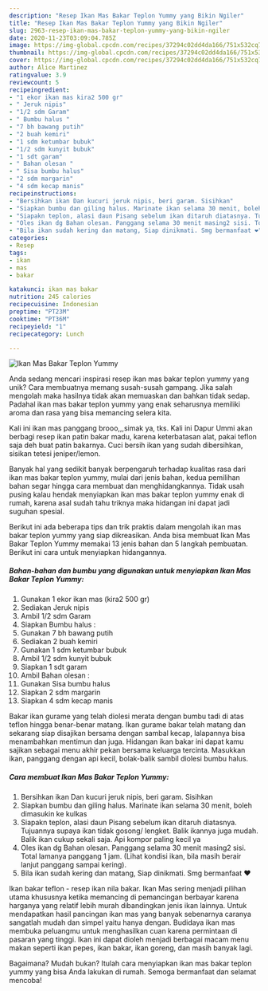 ```yaml
---
description: "Resep Ikan Mas Bakar Teplon Yummy yang Bikin Ngiler"
title: "Resep Ikan Mas Bakar Teplon Yummy yang Bikin Ngiler"
slug: 2963-resep-ikan-mas-bakar-teplon-yummy-yang-bikin-ngiler
date: 2020-11-23T03:09:04.785Z
image: https://img-global.cpcdn.com/recipes/37294c02dd4da166/751x532cq70/ikan-mas-bakar-teplon-yummy-foto-resep-utama.jpg
thumbnail: https://img-global.cpcdn.com/recipes/37294c02dd4da166/751x532cq70/ikan-mas-bakar-teplon-yummy-foto-resep-utama.jpg
cover: https://img-global.cpcdn.com/recipes/37294c02dd4da166/751x532cq70/ikan-mas-bakar-teplon-yummy-foto-resep-utama.jpg
author: Alice Martinez
ratingvalue: 3.9
reviewcount: 5
recipeingredient:
- "1 ekor ikan mas kira2 500 gr"
- " Jeruk nipis"
- "1/2 sdm Garam"
- " Bumbu halus "
- "7 bh bawang putih"
- "2 buah kemiri"
- "1 sdm ketumbar bubuk"
- "1/2 sdm kunyit bubuk"
- "1 sdt garam"
- " Bahan olesan "
- " Sisa bumbu halus"
- "2 sdm margarin"
- "4 sdm kecap manis"
recipeinstructions:
- "Bersihkan ikan Dan kucuri jeruk nipis, beri garam. Sisihkan"
- "Siapkan bumbu dan giling halus. Marinate ikan selama 30 menit, boleh dimasukin ke kulkas"
- "Siapakn teplon, alasi daun Pisang sebelum ikan ditaruh diatasnya. Tujuannya supaya ikan tidak gosong/ lengket. Balik ikannya juga mudah. Balik ikan cukup sekali saja. Api kompor paling kecil ya"
- "Oles ikan dg Bahan olesan. Panggang selama 30 menit masing2 sisi. Total lamanya panggang 1 jam. (Lihat kondisi ikan, bila masih berair lanjut panggang sampai kering)."
- "Bila ikan sudah kering dan matang, Siap dinikmati. Smg bermanfaat ❤️"
categories:
- Resep
tags:
- ikan
- mas
- bakar

katakunci: ikan mas bakar 
nutrition: 245 calories
recipecuisine: Indonesian
preptime: "PT23M"
cooktime: "PT36M"
recipeyield: "1"
recipecategory: Lunch

---
```



![Ikan Mas Bakar Teplon Yummy](https://img-global.cpcdn.com/recipes/37294c02dd4da166/751x532cq70/ikan-mas-bakar-teplon-yummy-foto-resep-utama.jpg)

Anda sedang mencari inspirasi resep ikan mas bakar teplon yummy yang unik? Cara membuatnya memang susah-susah gampang. Jika salah mengolah maka hasilnya tidak akan memuaskan dan bahkan tidak sedap. Padahal ikan mas bakar teplon yummy yang enak seharusnya memiliki aroma dan rasa yang bisa memancing selera kita.

Kali ini ikan mas panggang brooo,,,simak ya, tks. Kali ini Dapur Ummi akan berbagi resep ikan patin bakar madu, karena keterbatasan alat, pakai teflon saja deh buat patin bakarnya. Cuci bersih ikan yang sudah dibersihkan, sisikan tetesi jeniper/lemon.

Banyak hal yang sedikit banyak berpengaruh terhadap kualitas rasa dari ikan mas bakar teplon yummy, mulai dari jenis bahan, kedua pemilihan bahan segar hingga cara membuat dan menghidangkannya. Tidak usah pusing kalau hendak menyiapkan ikan mas bakar teplon yummy enak di rumah, karena asal sudah tahu triknya maka hidangan ini dapat jadi suguhan spesial.


Berikut ini ada beberapa tips dan trik praktis dalam mengolah ikan mas bakar teplon yummy yang siap dikreasikan. Anda bisa membuat Ikan Mas Bakar Teplon Yummy memakai 13 jenis bahan dan 5 langkah pembuatan. Berikut ini cara untuk menyiapkan hidangannya.

<!--inarticleads1-->

##### Bahan-bahan dan bumbu yang digunakan untuk menyiapkan Ikan Mas Bakar Teplon Yummy:

1. Gunakan 1 ekor ikan mas (kira2 500 gr)
1. Sediakan  Jeruk nipis
1. Ambil 1/2 sdm Garam
1. Siapkan  Bumbu halus :
1. Gunakan 7 bh bawang putih
1. Sediakan 2 buah kemiri
1. Gunakan 1 sdm ketumbar bubuk
1. Ambil 1/2 sdm kunyit bubuk
1. Siapkan 1 sdt garam
1. Ambil  Bahan olesan :
1. Gunakan  Sisa bumbu halus
1. Siapkan 2 sdm margarin
1. Siapkan 4 sdm kecap manis


Bakar ikan gurame yang telah diolesi merata dengan bumbu tadi di atas teflon hingga benar-benar matang. Ikan gurame bakar telah matang dan sekarang siap disajikan bersama dengan sambal kecap, lalapannya bisa menambahkan mentimun dan juga. Hidangan ikan bakar ini dapat kamu sajikan sebagai menu akhir pekan bersama keluarga tercinta. Masukkan ikan, panggang dengan api kecil, bolak-balik sambil diolesi bumbu halus. 

<!--inarticleads2-->

##### Cara membuat Ikan Mas Bakar Teplon Yummy:

1. Bersihkan ikan Dan kucuri jeruk nipis, beri garam. Sisihkan
1. Siapkan bumbu dan giling halus. Marinate ikan selama 30 menit, boleh dimasukin ke kulkas
1. Siapakn teplon, alasi daun Pisang sebelum ikan ditaruh diatasnya. Tujuannya supaya ikan tidak gosong/ lengket. Balik ikannya juga mudah. Balik ikan cukup sekali saja. Api kompor paling kecil ya
1. Oles ikan dg Bahan olesan. Panggang selama 30 menit masing2 sisi. Total lamanya panggang 1 jam. (Lihat kondisi ikan, bila masih berair lanjut panggang sampai kering).
1. Bila ikan sudah kering dan matang, Siap dinikmati. Smg bermanfaat ❤️


Ikan bakar teflon - resep ikan nila bakar. Ikan Mas sering menjadi pilihan utama khususnya ketika memancing di pemancingan berbayar karena harganya yang relatif lebih murah dibandingkan jenis ikan lainnya. Untuk mendapatkan hasil pancingan ikan mas yang banyak sebenarnya caranya sangatlah mudah dan simpel yaitu hanya dengan. Budidaya ikan mas membuka peluangmu untuk menghasilkan cuan karena permintaan di pasaran yang tinggi. Ikan ini dapat dioleh menjadi berbagai macam menu makan seperti ikan pepes, ikan bakar, ikan goreng, dan masih banyak lagi. 

Bagaimana? Mudah bukan? Itulah cara menyiapkan ikan mas bakar teplon yummy yang bisa Anda lakukan di rumah. Semoga bermanfaat dan selamat mencoba!
